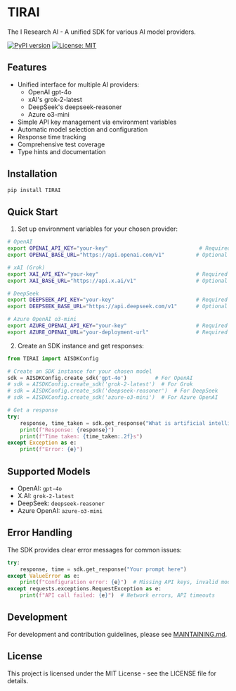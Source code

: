 # TIRAI

The I Research AI - A unified SDK for various AI model providers.

[![PyPI version](https://badge.fury.io/py/TIRAI.svg)](https://badge.fury.io/py/TIRAI)
[![License: MIT](https://img.shields.io/badge/License-MIT-yellow.svg)](https://opensource.org/licenses/MIT)

## Features

- Unified interface for multiple AI providers:
  - OpenAI gpt-4o
  - xAI's grok-2-latest
  - DeepSeek's deepseek-reasoner
  - Azure o3-mini
- Simple API key management via environment variables
- Automatic model selection and configuration
- Response time tracking
- Comprehensive test coverage
- Type hints and documentation

## Installation

```bash
pip install TIRAI
```

## Quick Start

1. Set up environment variables for your chosen provider:

```bash
# OpenAI
export OPENAI_API_KEY="your-key"                             # Required
export OPENAI_BASE_URL="https://api.openai.com/v1"          # Optional

# xAI (Grok)
export XAI_API_KEY="your-key"                               # Required
export XAI_BASE_URL="https://api.x.ai/v1"                   # Optional

# DeepSeek
export DEEPSEEK_API_KEY="your-key"                          # Required
export DEEPSEEK_BASE_URL="https://api.deepseek.com/v1"      # Optional

# Azure OpenAI o3-mini
export AZURE_OPENAI_API_KEY="your-key"                      # Required
export AZURE_OPENAI_URL="your-deployment-url"               # Required
```

2. Create an SDK instance and get responses:

```python
from TIRAI import AISDKConfig

# Create an SDK instance for your chosen model
sdk = AISDKConfig.create_sdk('gpt-4o')         # For OpenAI
# sdk = AISDKConfig.create_sdk('grok-2-latest')  # For Grok
# sdk = AISDKConfig.create_sdk('deepseek-reasoner')  # For DeepSeek
# sdk = AISDKConfig.create_sdk('azure-o3-mini')  # For Azure OpenAI

# Get a response
try:
    response, time_taken = sdk.get_response("What is artificial intelligence?")
    print(f"Response: {response}")
    print(f"Time taken: {time_taken:.2f}s")
except Exception as e:
    print(f"Error: {e}")
```

## Supported Models

- OpenAI: `gpt-4o`
- X.AI: `grok-2-latest`
- DeepSeek: `deepseek-reasoner`
- Azure OpenAI: `azure-o3-mini`

## Error Handling

The SDK provides clear error messages for common issues:

```python
try:
    response, time = sdk.get_response("Your prompt here")
except ValueError as e:
    print(f"Configuration error: {e}")  # Missing API keys, invalid models
except requests.exceptions.RequestException as e:
    print(f"API call failed: {e}")  # Network errors, API timeouts
```

## Development

For development and contribution guidelines, please see [MAINTAINING.md](MAINTAINING.md).

## License

This project is licensed under the MIT License - see the LICENSE file for details.
